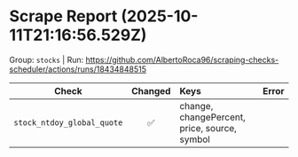 # Scrape Report (2025-10-11T21:16:56.529Z)

Group: `stocks`  |  Run: https://github.com/AlbertoRoca96/scraping-checks-scheduler/actions/runs/18434848515

| Check | Changed | Keys | Error |
|---|:---:|:--|:--|
| `stock_ntdoy_global_quote` | ✅ | change, changePercent, price, source, symbol |  |
